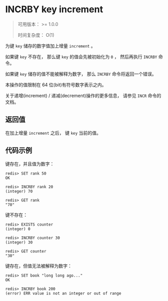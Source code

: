 # INCRBY key increment

> 可用版本： >= 1.0.0
>
> 时间复杂度： O(1)

为键 `key` 储存的数字值加上增量 `increment` 。

如果键 `key` 不存在， 那么键 `key` 的值会先被初始化为 `0` ， 然后再执行 `INCRBY` 命令。

如果键 `key` 储存的值不能被解释为数字， 那么 `INCRBY` 命令将返回一个错误。

本操作的值限制在 64 位(bit)有符号数字表示之内。

关于递增(increment) / 递减(decrement)操作的更多信息， 请参见 `INCR` 命令的文档。

## 返回值

在加上增量 `increment` 之后， 键 `key` 当前的值。

## 代码示例

键存在，并且值为数字：

```
redis> SET rank 50
OK

redis> INCRBY rank 20
(integer) 70

redis> GET rank
"70"
```

键不存在：

```
redis> EXISTS counter
(integer) 0

redis> INCRBY counter 30
(integer) 30

redis> GET counter
"30"
```

键存在，但值无法被解释为数字：

```
redis> SET book "long long ago..."
OK

redis> INCRBY book 200
(error) ERR value is not an integer or out of range
```